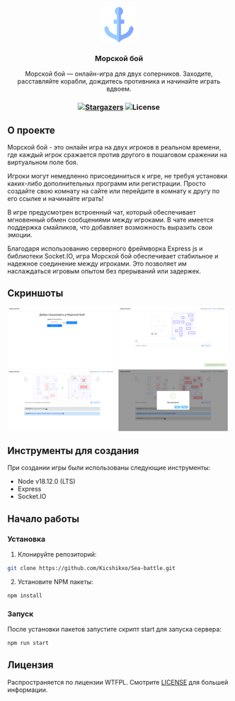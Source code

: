 <p align="center">
  <a href="https://github.com/Kicshikxo/Sea-battle">
    <img src="https://raw.githubusercontent.com/Kicshikxo/Sea-battle/master/static/styles/img/preview.png" alt="Logo" width="80" height="80">
  </a>

  <h3 align="center">Морской бой</h3>

  <p align="center">
    Морской бой — онлайн-игра для двух соперников. Заходите, расставляйте корабли, дождитесь противника и начинайте играть вдвоем.
  </p>
</p>

### <p align="center">[![Stargazers](https://img.shields.io/github/stars/Kicshikxo/Sea-battle?style=social)](https://google.com) ![License](https://img.shields.io/github/license/Kicshikxo/Sea-battle)</p>

## О проекте

<p>Морской бой - это онлайн игра на двух игроков в реальном времени, где каждый игрок сражается против другого в пошаговом сражении на виртуальном поле боя.</p>
<p>Игроки могут немедленно присоединиться к игре, не требуя установки каких-либо дополнительных программ или регистрации. Просто создайте свою комнату на сайте или перейдите в комнату к другу по его ссылке и начинайте играть! </p>
<p>В игре предусмотрен встроенный чат, который обеспечивает мгновенный обмен сообщениями между игроками. В чате имеется поддержка смайликов, что добавляет возможность выразить свои эмоции.</p>
<p>Благодаря использованию серверного фреймворка Express js и библиотеки Socket.IO, игра Морской бой обеспечивает стабильное и надежное соединение между игроками. Это позволяет им наслаждаться игровым опытом без прерываний или задержек.</p>

## Скриншоты

<div>
  <img width="49%" src="https://raw.githubusercontent.com/Kicshikxo/Sea-battle/master/static/styles/img/screenshots/menu.png" alt="menu-screenshot"/>
  <img width="49%" src="https://raw.githubusercontent.com/Kicshikxo/Sea-battle/master/static/styles/img/screenshots/preparation.png" alt="preparation-screenshot"/>
  <img width="49%" src="https://raw.githubusercontent.com/Kicshikxo/Sea-battle/master/static/styles/img/screenshots/gameplay.png" alt="gameplay-screenshot"/>
  <img width="49%" src="https://raw.githubusercontent.com/Kicshikxo/Sea-battle/master/static/styles/img/screenshots/gameover.png" alt="gameover-screenshot"/>
</div>

## Инструменты для создания

<p>При создании игры были использованы следующие инструменты:</p>

* Node v18.12.0 (LTS)
* Express
* Socket.IO

## Начало работы

### Установка

1. Клонируйте репозиторий:

```sh
git clone https://github.com/Kicshikxo/Sea-battle.git
```

2. Установите NPM пакеты:

```sh
npm install
```

### Запуск

После установки пакетов запустите скрипт start для запуска сервера:

```sh
npm run start
```

## Лицензия

Распространяется по лицензии WTFPL. Смотрите [LICENSE](https://github.com/Kicshikxo/Sea-battle/blob/main/LICENSE.md) для большей информации.

